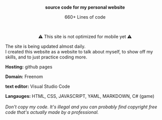 **<p align="center">source code for my personal website**

<p> <p align="center">660+ Lines of code</p>
<br>
<p align="center">⚠️ This site is not optimized for mobile yet ⚠️</p>

The site is being updated almost daily.
<br>I created this website as a website to talk about myself, to show off my skills, and to just practice coding more.

**Hosting:** github pages

**Domain:** Freenom

**text editor:** Visual Studio Code
  
**Langauges:** HTML, CSS, JAVASCRIPT, YAML, MARKDOWN, C# (game)
<br><br>
_Don't copy my code. It's illegal and you can probably find copyright free code that's actually made by a professional._
